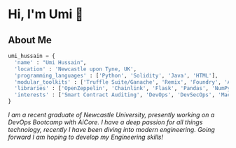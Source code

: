 # Hi, I'm Umi 👋

## About Me

``` python
umi_hussain = {
  'name' : "Umi Hussain",
  'location' : 'Newcastle upon Tyne, UK',
  'programming_languages' : ['Python', 'Solidity', 'Java', 'HTML'],
  'modular_toolkits' : ['Truffle Suite/Ganache', 'Remix', 'Foundry', 'Alchemy', 'SQL', 'Docker', 'Azure', 'AzureSQL', 'MongoDB', 'Kubernetes', 'Terraform'],
  'libraries' : ['OpenZeppelin', 'Chainlink', 'Flask', 'Pandas', 'NumPy', 'Matplotlib', 'Scikit-learn'],
  'interests' : ['Smart Contract Auditing', 'DevOps', 'DevSecOps', 'Machine Learning', 'Gym', 'Football']
}
```

*I am a recent graduate of Newcastle University, presently working on a DevOps Bootcamp with AiCore.*
*I have a deep passion for all things technology, recently I have been diving into modern engineering. Going forward I am hoping to develop my Engineering skills!*
